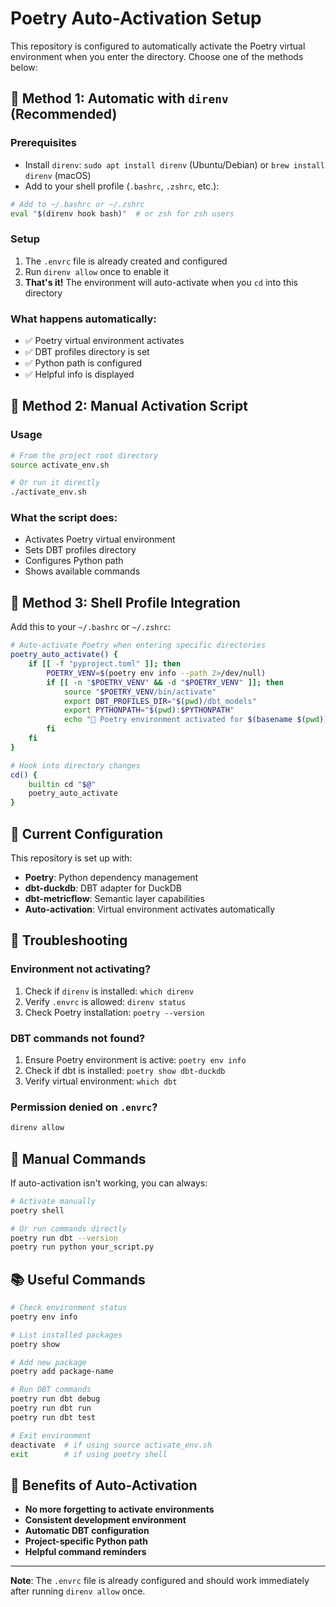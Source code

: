 # Poetry Auto-Activation Setup

This repository is configured to automatically activate the Poetry virtual environment when you enter the directory. Choose one of the methods below:

## 🚀 Method 1: Automatic with `direnv` (Recommended)

### Prerequisites
- Install `direnv`: `sudo apt install direnv` (Ubuntu/Debian) or `brew install direnv` (macOS)
- Add to your shell profile (`.bashrc`, `.zshrc`, etc.):

```bash
# Add to ~/.bashrc or ~/.zshrc
eval "$(direnv hook bash)"  # or zsh for zsh users
```

### Setup
1. The `.envrc` file is already created and configured
2. Run `direnv allow` once to enable it
3. **That's it!** The environment will auto-activate when you `cd` into this directory

### What happens automatically:
- ✅ Poetry virtual environment activates
- ✅ DBT profiles directory is set
- ✅ Python path is configured
- ✅ Helpful info is displayed

## 🐚 Method 2: Manual Activation Script

### Usage
```bash
# From the project root directory
source activate_env.sh

# Or run it directly
./activate_env.sh
```

### What the script does:
- Activates Poetry virtual environment
- Sets DBT profiles directory
- Configures Python path
- Shows available commands

## 🔧 Method 3: Shell Profile Integration

Add this to your `~/.bashrc` or `~/.zshrc`:

```bash
# Auto-activate Poetry when entering specific directories
poetry_auto_activate() {
    if [[ -f "pyproject.toml" ]]; then
        POETRY_VENV=$(poetry env info --path 2>/dev/null)
        if [[ -n "$POETRY_VENV" && -d "$POETRY_VENV" ]]; then
            source "$POETRY_VENV/bin/activate"
            export DBT_PROFILES_DIR="$(pwd)/dbt_models"
            export PYTHONPATH="$(pwd):$PYTHONPATH"
            echo "🐍 Poetry environment activated for $(basename $(pwd))"
        fi
    fi
}

# Hook into directory changes
cd() {
    builtin cd "$@"
    poetry_auto_activate
}
```

## 🎯 Current Configuration

This repository is set up with:

- **Poetry**: Python dependency management
- **dbt-duckdb**: DBT adapter for DuckDB
- **dbt-metricflow**: Semantic layer capabilities
- **Auto-activation**: Virtual environment activates automatically

## 🚨 Troubleshooting

### Environment not activating?
1. Check if `direnv` is installed: `which direnv`
2. Verify `.envrc` is allowed: `direnv status`
3. Check Poetry installation: `poetry --version`

### DBT commands not found?
1. Ensure Poetry environment is active: `poetry env info`
2. Check if dbt is installed: `poetry show dbt-duckdb`
3. Verify virtual environment: `which dbt`

### Permission denied on `.envrc`?
```bash
direnv allow
```

## 🔄 Manual Commands

If auto-activation isn't working, you can always:

```bash
# Activate manually
poetry shell

# Or run commands directly
poetry run dbt --version
poetry run python your_script.py
```

## 📚 Useful Commands

```bash
# Check environment status
poetry env info

# List installed packages
poetry show

# Add new package
poetry add package-name

# Run DBT commands
poetry run dbt debug
poetry run dbt run
poetry run dbt test

# Exit environment
deactivate  # if using source activate_env.sh
exit        # if using poetry shell
```

## 🎉 Benefits of Auto-Activation

- **No more forgetting to activate environments**
- **Consistent development environment**
- **Automatic DBT configuration**
- **Project-specific Python path**
- **Helpful command reminders**

---

**Note**: The `.envrc` file is already configured and should work immediately after running `direnv allow` once.
